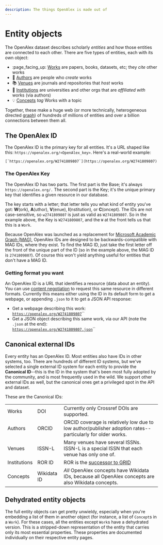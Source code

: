 ```yaml
---
description: The things OpenAlex is made out of
---
```


# Entity objects

The OpenAlex dataset describes scholarly _entities_ and how those entities are connected to each other. There are five types of entities, each with its own object:

* :page\_facing\_up: [Works](work.md) are papers, books, datasets, etc; they _cite_ other works
* :woman: [Authors](author.md) are people who _create_ works
* :books: [Venues](venue.md) are journals and repositories that _host_ works
* :school: [Institutions](institution.md) are universities and other orgs that are _affiliated with_ works (via authors)
* :bulb: [Concepts](concept.md) _tag_ Works with a topic

Together, these make a huge web (or more technically, heterogeneous directed [graph](https://en.wikipedia.org/wiki/Graph\_theory)) of hundreds of millions of entities and over a billion connections between them all.

## The OpenAlex ID

The OpenAlex ID is the primary key for all entities. It's a URL shaped like this: `https://openalex.org/<OpenAlex_key>`. Here's a real-world example:&#x20;

``[`https://openalex.org/W2741809807`](https://openalex.org/W2741809807)``

### The OpenAlex Key

The OpenAlex ID has two parts. The first part is the Base; it's always `https://openalex.org/.` The second part is the Key; it's the unique primary key that identifies a given resource in our database.

The key starts with a letter; that letter tells you what kind of entity you've got: **W**(ork), **A**(uthor), **V**(enue), **I**(nstitution), or **C**(oncept). The IDs are not case-sensitive, so `w2741809807` is just as valid as `W2741809807`. So in the example above, the Key is `W2741809807`, and the `W` at the front tells us that this is a `Work`. &#x20;

Because OpenAlex was launched as a replacement for [Microsoft Academic Graph (MAG)](https://www.microsoft.com/en-us/research/project/microsoft-academic-graph/), OpenAlex IDs are designed to be backwards-compatible with MAG IDs, where they exist. To find the MAG ID, just take the first letter off the front of the unique part of the ID (so in the example above, the MAG ID is `2741809807`). Of course this won't yield anything useful for entities that don't have a MAG ID.

### Getting format you want

An OpenAlex ID is a URL that identifies a resource (data about an entity). You can use [content negotiation](../website.md#content-negotiation) to request this same resource in different formats. Currently this means either using the ID in its default form to get a webpage, or appending `.json` to it to get a JSON API response:

* Get a webpage describing this work:\
  [`https://openalex.org/W2741809807`](https://openalex.org/W2741809807)``
* Get a JSON object describing this same work, via our API (note the `.json` at the end):\
  [`https://openalex.org/W2741809807.json`](https://openalex.org/W2741809807.json)``

## Canonical external IDs

Every entity has an OpenAlex ID. Most entities also have IDs in other systems, too. There are hundreds of different ID systems, but we've selected a single external ID system for each entity to provide the **Canonical ID**--this is the ID in the system that's been most fully adopted by the community, and is most frequently used in the wild. We support other external IDs as well, but the canonical ones get a privileged spot in the API and dataset.&#x20;

These are the Canonical IDs:

|              |             |                                                                                                            |
| ------------ | ----------- | ---------------------------------------------------------------------------------------------------------- |
| Works        | DOI         | Currently only Crossref DOIs are supported.                                                                |
| Authors      | ORCID       | ORCID coverage is relatively low due to low author/publisher adoption rates--particularly for older works. |
| Venues       | ISSN-L      | Many venues have several ISSNs. ISSN-L is a special ISSN that each venue has only one of.                  |
| Institutions | ROR ID      | ROR is the [successor to GRID](https://www.digital-science.com/grid-passes-the-torch-to-ror-faqs/)         |
| Concepts     | Wikidata ID | _All_ OpenAlex concepts have Wikidata IDs, because all OpenAlex concepts are also Wikidata concepts.       |

## Dehydrated entity objects

The full entity objects can get pretty unwieldy, especially when you're embedding a list of them in another object (for instance, a list of `Concept`s in a `Work`). For these cases, all the entities except `Work`s have a dehydrated version. This is a stripped-down representation of the entity that carries only its most essential properties. These properties are documented individually on their respective entity pages.

##

